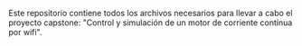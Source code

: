 Este repositorio contiene todos los archivos necesarios para llevar a cabo el proyecto capstone: "Control y simulación de un motor de corriente contínua por wifi".
